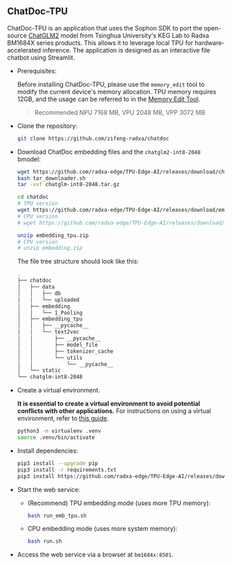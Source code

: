 ## ChatDoc-TPU

ChatDoc-TPU is an application that uses the Sophon SDK to port the open-source [ChatGLM2](https://github.com/THUDM/ChatGLM2-6B) model from Tsinghua University's KEG Lab to Radxa BM1684X series products. This allows it to leverage local TPU for hardware-accelerated inference. The application is designed as an interactive file chatbot using Streamlit.

- Prerequisites:

  Before installing ChatDoc-TPU, please use the `memory_edit` tool to modify the current device's memory allocation. TPU memory requires 12GB, and the usage can be referred to in the [Memory Edit Tool](内存分布修改工具.md).
  > Recommended NPU 7168 MB, VPU 2048 MB, VPP 3072 MB

- Clone the repository:

  ```bash
  git clone https://github.com/zifeng-radxa/chatdoc
  ```

- Download ChatDoc embedding files and the `chatglm2-int8-2048` bmodel:

  ```bash
  wget https://github.com/radxa-edge/TPU-Edge-AI/releases/download/chatglm-int8-2048/tar_downloader.sh
  bash tar_downloader.sh
  tar -xvf chatglm-int8-2048.tar.gz
  ```

  ```bash
  cd chatdoc
  # TPU version
  wget https://github.com/radxa-edge/TPU-Edge-AI/releases/download/embedding/embedding_tpu.zip
  # CPU version 
  # wget https://github.com/radxa-edge/TPU-Edge-AI/releases/download/embedding/embedding.zip
  
  unzip embedding_tpu.zip
  # CPU version
  # unzip embedding.zip
  ```

  The file tree structure should look like this:

  ```bash
  .
  ├── chatdoc
  │   ├── data
  │   │   ├── db
  │   │   └── uploaded
  │   ├── embedding
  │   │   └── 1_Pooling
  │   ├── embedding_tpu
  │   │   ├── __pycache__
  │   │   └── text2vec
  │   │       ├── __pycache__
  │   │       ├── model_file
  │   │       ├── tokenizer_cache
  │   │       └── utils
  │   │           └── __pycache__
  │   └── static
  └── chatglm-int8-2048
  ```
  
- Create a virtual environment.

  **It is essential to create a virtual environment to avoid potential conflicts with other applications.** For instructions on using a virtual environment, refer to [this guide](虚拟环境使用.md).

  ```bash
  python3 -m virtualenv .venv
  source .venv/bin/activate
  ```
  
- Install dependencies:

  ```bash
  pip3 install --upgrade pip
  pip3 install -r requirements.txt 
  pip3 install https://github.com/radxa-edge/TPU-Edge-AI/releases/download/v0.1.0/tpu_perf-1.2.31-py3-none-manylinux2014_aarch64.whl
  ```

- Start the web service:

  - (Recommend) TPU embedding mode (uses more TPU memory):

    ```bash
    bash run_emb_tpu.sh
    ```

  - CPU embedding mode (uses more system memory):

    ```bash
    bash run.sh
    ```

- Access the web service via a browser at `bm1684x:8501`.